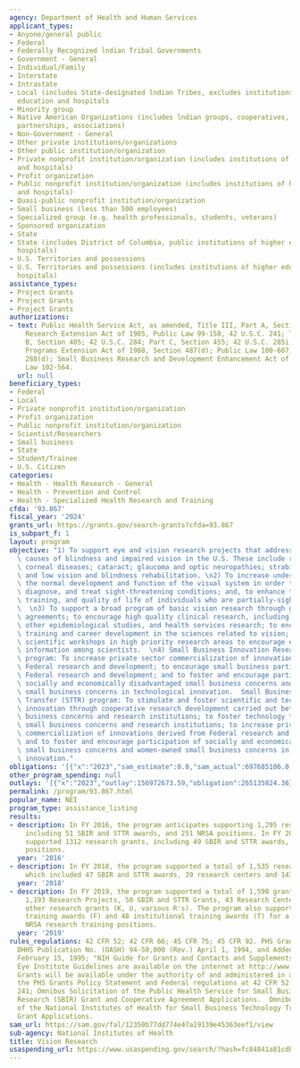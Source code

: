 ```yaml
---
agency: Department of Health and Human Services
applicant_types:
- Anyone/general public
- Federal
- Federally Recognized lndian Tribal Governments
- Government - General
- Individual/Family
- Interstate
- Intrastate
- Local (includes State-designated lndian Tribes, excludes institutions of higher
  education and hospitals
- Minority group
- Native American Organizations (includes lndian groups, cooperatives, corporations,
  partnerships, associations)
- Non-Government - General
- Other private institutions/organizations
- Other public institution/organization
- Private nonprofit institution/organization (includes institutions of higher education
  and hospitals)
- Profit organization
- Public nonprofit institution/organization (includes institutions of higher education
  and hospitals)
- Quasi-public nonprofit institution/organization
- Small business (less than 500 employees)
- Specialized group (e.g. health professionals, students, veterans)
- Sponsored organization
- State
- State (includes District of Columbia, public institutions of higher education and
  hospitals)
- U.S. Territories and possessions
- U.S. Territories and possessions (includes institutions of higher education and
  hospitals)
assistance_types:
- Project Grants
- Project Grants
- Project Grants
authorizations:
- text: Public Health Service Act, as amended, Title III, Part A, Section 301; Health
    Research Extension Act of 1985, Public Law 99-158, 42 U.S.C. 241; Title IV, Part
    B, Section 405; 42 U.S.C. 284; Part C, Section 455; 42 U.S.C. 285i; Health Omnibus
    Programs Extension Act of 1988, Section 487(d); Public Law 100-607, 42 U.S.C.
    288(d); Small Business Research and Development Enhancement Act of 1992, Public
    Law 102-564.
  url: null
beneficiary_types:
- Federal
- Local
- Private nonprofit institution/organization
- Profit organization
- Public nonprofit institution/organization
- Scientist/Researchers
- Small business
- State
- Student/Trainee
- U.S. Citizen
categories:
- Health - Health Research - General
- Health - Prevention and Control
- Health - Specialized Health Research and Training
cfda: '93.867'
fiscal_year: '2024'
grants_url: https://grants.gov/search-grants?cfda=93.867
is_subpart_f: 1
layout: program
objective: "1) To support eye and vision research projects that address the leading\
  \ causes of blindness and impaired vision in the U.S. These include retinal diseases;\
  \ corneal diseases; cataract; glaucoma and optic neuropathies; strabismus; amblyopia;\
  \ and low vision and blindness rehabilitation. \n2) To increase understanding of\
  \ the normal development and function of the visual system in order to better prevent,\
  \ diagnose, and treat sight-threatening conditions; and, to enhance the rehabilitation,\
  \ training, and quality of life of individuals who are partially-sighted or blind.\
  \  \n3) To support a broad program of basic vision research through grants and cooperative\
  \ agreements; to encourage high quality clinical research, including clinical trials,\
  \ other epidemiological studies, and health services research; to encourage research\
  \ training and career development in the sciences related to vision; and to sponsor\
  \ scientific workshops in high priority research areas to encourage exchange of\
  \ information among scientists.  \n4) Small Business Innovation Research (SBIR)\
  \ program: To increase private sector commercialization of innovations derived from\
  \ Federal research and development; to encourage small business participation in\
  \ Federal research and development; and to foster and encourage participation of\
  \ socially and economically disadvantaged small business concerns and women-owned\
  \ small business concerns in technological innovation.  Small Business Technology\
  \ Transfer (STTR) program: To stimulate and foster scientific and technological\
  \ innovation through cooperative research development carried out between small\
  \ business concerns and research institutions; to foster technology transfer between\
  \ small business concerns and research institutions; to increase private sector\
  \ commercialization of innovations derived from Federal research and development;\
  \ and to foster and encourage participation of socially and economically disadvantaged\
  \ small business concerns and women-owned small business concerns in technological\
  \ innovation."
obligations: '[{"x":"2023","sam_estimate":0.0,"sam_actual":697685106.0,"usa_spending_actual":691989726.36},{"x":"2024","sam_estimate":0.0,"sam_actual":697992579.0,"usa_spending_actual":690666510.5},{"x":"2025","sam_estimate":0.0,"sam_actual":697992575.0,"usa_spending_actual":0.0}]'
other_program_spending: null
outlays: '[{"x":"2023","outlay":156972673.59,"obligation":265135824.36},{"x":"2024","outlay":179792302.48,"obligation":150122531.98},{"x":"2025","outlay":0.0,"obligation":0.0}]'
permalink: /program/93.867.html
popular_name: NEI
program_type: assistance_listing
results:
- description: In FY 2016, the program anticipates supporting 1,295 research grants,
    including 51 SBIR and STTR awards, and 251 NRSA positions. In FY 2016, the program
    supported 1312 research grants, including 49 SBIR and STTR awards, and 250 NRSA
    positions.
  year: '2016'
- description: In FY 2018, the program supported a total of 1,535 research grants,
    which included 47 SBIR and STTR awards, 39 research centers and 143 NRSA grants.
  year: '2018'
- description: In FY 2019, the program supported a total of 1,590 grants, which included
    1,193 Research Projects, 50 SBIR and STTR Grants, 43 Research Centers, and 157
    other research grants (K, U, various R's). The program also supported 99 individual
    training awards (F) and 48 institutional training awards (T) for a total of 245
    NRSA research training positions.
  year: '2019'
rules_regulations: 42 CFR 52; 42 CFR 66; 45 CFR 75; 45 CFR 92. PHS Grants Policy Statement
  DHHS Publication No. (OASH) 94-50,000 (Rev.) April 1, 1994, and Addendum effective
  February 15, 1995; "NIH Guide for Grants and Contacts and Supplements." National
  Eye Institute Guidelines are available on the internet at http://www.nei.nih.gov.
  Grants will be available under the authority of and administered in accordance with
  the PHS Grants Policy Statement and Federal regulations at 42 CFR 52 and 42 USC
  241; Omnibus Solicitation of the Public Health Service for Small Business Innovation
  Research (SBIR) Grant and Cooperative Agreement Applications.  Omnibus Solicitation
  of the National Institutes of Health for Small Business Technology Transfer (STTR)
  Grant Applications.
sam_url: https://sam.gov/fal/12350b77dd774e47a19139e45363eef1/view
sub-agency: National Institutes of Health
title: Vision Research
usaspending_url: https://www.usaspending.gov/search/?hash=fc84841a81cdbf0f515c1a53220e5a3c
---
```

